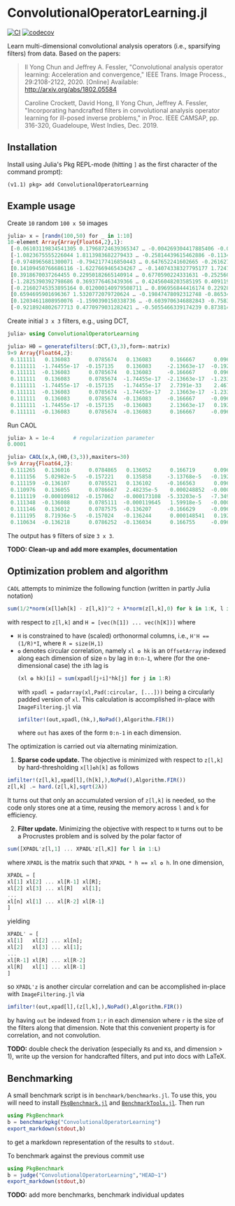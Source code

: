# ConvolutionalOperatorLearning.jl

[![CI](https://github.com/dahong67/ConvolutionalOperatorLearning.jl/workflows/CI/badge.svg)](https://github.com/dahong67/ConvolutionalOperatorLearning.jl/actions)
[![codecov](https://codecov.io/gh/dahong67/ConvolutionalOperatorLearning.jl/branch/master/graph/badge.svg)](https://codecov.io/gh/dahong67/ConvolutionalOperatorLearning.jl)

Learn multi-dimensional convolutional analysis operators
(i.e., sparsifying filters) from data.
Based on the papers:

> Il Yong Chun and Jeffrey A. Fessler, "Convolutional analysis operator learning: Acceleration and convergence," IEEE Trans. Image Process., 29:2108-2122, 2020.
[Online] Available: http://arxiv.org/abs/1802.05584
>
> Caroline Crockett, David Hong, Il Yong Chun, Jeffrey A. Fessler, "Incorporating handcrafted filters in convolutional analysis operator learning for ill-posed inverse problems," in Proc. IEEE CAMSAP, pp. 316-320, Guadeloupe, West Indies, Dec. 2019. 

## Installation

Install using Julia's Pkg REPL-mode
(hitting `]` as the first character of the command prompt):
```
(v1.1) pkg> add ConvolutionalOperatorLearning
```

## Example usage

Create `10` random `100 x 50` images
```julia
julia> x = [randn(100,50) for _ in 1:10]
10-element Array{Array{Float64,2},1}:
 [-0.06103119834541305 0.17968724639365347 … -0.004269304417885406 -0.05473288638503366; -0.029082836823963076 -2.234356751701322 … 0.5306985197349057 0.5196510275200548; … ; 0.32864611768808494 -0.16509219769339606 … -0.7188306906351658 -1.3351708287182686; -0.8460760611398502 0.6741543032561107 … -1.7931435443456931 2.072398627809654]
 [-1.0823675555226044 1.8113983682279433 … -0.25814439615462886 -0.11342027638737794; -2.6512204811658844 0.6056278086922918 … 0.49428954950393583 0.9291513037613385; … ; 1.528072430975617 1.1576527001448074 … -0.13353151521165682 1.4552503091473545; -1.143499264158193 0.17686952628772404 … 0.5386755547858878 0.11253501428137602]       
 [-0.9748965681300071 -0.7942177416850443 … 0.647652241602665 -0.26162723540242966; -1.550320939343062 0.17934164372628594 … 0.07070502518981514 -0.3398872009535432; … ; -1.2000135265342693 -1.3040261404206082 … -0.537817304957513 -0.3194718348301661; -1.942367365002938 -0.8345181323639871 … -0.49691601543708913 0.13452223196414928]    
 [0.14109450766686116 -1.6227669465434267 … -0.14074338327795177 1.7247670372829123; -0.4530997280418346 1.2905655811601933 … -1.113412718124876 0.4224429822535648; … ; -0.8259273645794405 0.8120620193970456 … -0.15587253579758759 1.1574695830467834; 1.0788611984412293 1.2284093434139047 … 0.8824088821353901 0.3813812083882932]         
 [0.3918670037264455 0.22950182665140914 … 0.6770590224331631 -0.25256031424123226; 1.9204591807195388 -0.6076084890625175 … 1.0310040057616838 -1.7671208039765596; … ; 0.5799626195415907 0.569222606661083 … -0.6207019719221616 -0.20391984832884374; -0.9211372187326794 0.44983197168515526 … -0.5049251408980626 -0.17916820255012375]     
 [-1.2825390392798686 0.3693776463439366 … 0.42456048203585195 0.4091195519692529; 0.37893454217288014 0.33825718394132354 … -0.22838574521832017 -1.3427839180011332; … ; -0.803117711548536 1.3428601980024508 … -1.099475110503509 0.8837953536952086; -0.3160402227917924 1.7788621181954565 … -0.1181775330304786 0.051252762995059806]      
 [-0.21602745353895164 0.012000140979508711 … 0.896956844416174 0.22928973833631625; -0.7842241785543619 -0.32949835028447044 … -0.8048870286625319 0.16559858376597783; … ; 1.390319971887969 0.4193290677230986 … -0.749695268782869 -0.5448365210194996; 0.34791591520010057 0.2972162852854982 … -0.2026141522858165 1.3383401586637362]      
 [0.6594695901696367 1.5320772079720624 … -0.19847478092312748 -0.8653458363609802; 1.4585495614063246 -1.2300347093485384 … 2.1313306980929454 1.2275580250098121; … ; 0.9297648333661448 0.36369987357191985 … -2.196675279232564 0.852743816866466; -0.5375674199466393 0.923326234067758 … -0.16939398815990775 1.7503227614136636]           
 [0.12034611808950076 -1.1590390150338736 … -0.6039706346882843 -0.7583855141108757; -0.7606317585112351 0.9554944399438954 … 0.10425768324174194 -0.8995822359312021; … ; 0.5535277421769873 2.140671177435082 … -1.347488594326773 -0.2901472796237467; 1.4890853603600709 -0.6078320966265716 … 0.6995557559187338 1.797947737070229]          
 [-0.9218924802677713 0.4770979031282421 … -0.5055466339174239 0.8738141299971941; 0.73665174584806 2.1342570036702084 … -0.040302585687501044 -1.756282942531084; … ; -0.7406339259737408 0.8871629875178407 … 0.07589856412209975 1.204299863671966; -0.8082412377179505 -0.23452321526257708 … -0.39562475685025467 2.1299724960724045]
```

Create initial `3 x 3` filters, e.g., using DCT,
```julia
julia> using ConvolutionalOperatorLearning

julia> H0 = generatefilters(:DCT,(3,3),form=:matrix)
9×9 Array{Float64,2}:
 0.111111   0.136083      0.0785674   0.136083      0.166667      0.096225      0.0785674   0.096225      0.0555556
 0.111111  -1.74455e-17  -0.157135    0.136083     -2.13663e-17  -0.19245       0.0785674  -1.23358e-17  -0.111111
 0.111111  -0.136083      0.0785674   0.136083     -0.166667      0.096225      0.0785674  -0.096225      0.0555556
 0.111111   0.136083      0.0785674  -1.74455e-17  -2.13663e-17  -1.23358e-17  -0.157135   -0.19245      -0.111111
 0.111111  -1.74455e-17  -0.157135   -1.74455e-17   2.7391e-33    2.46716e-17  -0.157135    2.46716e-17   0.222222
 0.111111  -0.136083      0.0785674  -1.74455e-17   2.13663e-17  -1.23358e-17  -0.157135    0.19245      -0.111111
 0.111111   0.136083      0.0785674  -0.136083     -0.166667     -0.096225      0.0785674   0.096225      0.0555556
 0.111111  -1.74455e-17  -0.157135   -0.136083      2.13663e-17   0.19245       0.0785674  -1.23358e-17  -0.111111
 0.111111  -0.136083      0.0785674  -0.136083      0.166667     -0.096225      0.0785674  -0.096225      0.0555556
```

Run CAOL
```julia
julia> λ = 1e-4      # regularization parameter
0.0001

julia> CAOL(x,λ,(H0,(3,3)),maxiters=30)
9×9 Array{Float64,2}:
 0.111265   0.136016      0.0784865   0.136052      0.166719      0.0960939     0.0785114   0.0962194     0.0557584
 0.111156   5.02982e-5   -0.157221    0.135858     -3.13768e-5   -0.19253       0.0786885  -1.47525e-5   -0.110996
 0.111159  -0.136107      0.0785521   0.136102     -0.166563      0.0962433     0.0785622  -0.096378      0.0553945
 0.110976   0.136055      0.0786667   2.48235e-5    0.000248852  -0.000180995  -0.157047   -0.192529     -0.111196
 0.111119  -0.000109812  -0.157062   -0.000173108  -5.33203e-5   -7.34933e-5   -0.157193   -0.000328285   0.222228
 0.111348  -0.136088      0.0785111  -0.000119645   1.59918e-5   -0.000121294  -0.157086    0.192387     -0.111086
 0.111146   0.136012      0.0787575  -0.136207     -0.166629     -0.0961987     0.0785864   0.0959427     0.0557062
 0.111195   8.71936e-5   -0.157024   -0.136244      0.000148541   0.192415      0.0785643  -0.000150345  -0.111049
 0.110634  -0.136218      0.0786252  -0.136034      0.166755     -0.0962737     0.0786482  -0.0963271     0.0555741
```

The output has `9` filters of size `3 x 3`.

**TODO: Clean-up and add more examples, documentation**

## Optimization problem and algorithm

`CAOL` attempts to minimize the following function
(written in partly Julia notation)
```julia
sum(1/2*norm(x[l]✪h[k] - z[l,k])^2 + λ*norm(z[l,k],0) for k in 1:K, l in 1:L)
```
with respect to `z[l,k]` and `H = [vec(h[1]) ... vec(h[K])]` where
+ `H` is constrained to have (scaled) orthonormal columns,
  i.e., `H'H == (1/R)*I`, where `R = size(H,1)`
+ `✪` denotes circular correlation, namely `xl ✪ hk` is an `OffsetArray`
  indexed along each dimension of size `n` by lag in `0:n-1`,
  where (for the one-dimensional case) the `i`th lag is
  ```julia
  (xl ✪ hk)[i] = sum(xpadl[j+i]*hk[j] for j in 1:R)
  ```
  with `xpadl = padarray(xl,Pad(:circular, [...]))`
  being a circularly padded version of `xl`.
  This calculation is accomplished in-place with `ImageFiltering.jl` via
  ```julia
  imfilter!(out,xpadl,(hk,),NoPad(),Algorithm.FIR())
  ```
  where `out` has axes of the form `0:n-1` in each dimension.

The optimization is carried out via alternating minimization.

1. **Sparse code update.**
  The objective is minimized with respect to `z[l,k]`
  by hard-thresholding `x[l]✪h[k]` as follows
  ```julia
  imfilter!(z[l,k],xpad[l],(h[k],),NoPad(),Algorithm.FIR())
  z[l,k] .= hard.(z[l,k],sqrt(2λ))
  ```
  It turns out that only an accumulated version of `z[l,k]` is needed,
  so the code only stores one at a time,
  reusing the memory across `l` and `k` for efficiency.

2. **Filter update.**
  Minimizing the objective with respect to `H` turns out
  to be a Procrustes problem and is solved by
  the polar factor of
  ```julia
  sum([XPADL'z[l,1] ... XPADL'z[l,K]] for l in 1:L)
  ```
  where `XPADL` is the matrix such that `XPADL * h == xl ✪ h`.
  In one dimension,
  ```julia
  XPADL = [
  xl[1] xl[2] ... xl[R-1] xl[R];
  xl[2] xl[3] ... xl[R]   xl[1];
  ...
  xl[n] xl[1] ... xl[R-2] xl[R-1]
  ]
  ```
  yielding
  ```julia
  XPADL' = [
  xl[1]   xl[2] ... xl[n];
  xl[2]   xl[3] ... xl[1];
  ...
  xl[R-1] xl[R] ... xl[R-2]
  xl[R]   xl[1] ... xl[R-1]
  ]
  ```
  so `XPADL'z` is another circular correlation
  and can be accomplished in-place with `ImageFiltering.jl` via
  ```julia
  imfilter!(out,xpad[l],(z[l,k],),NoPad(),Algorithm.FIR())
  ```
  by having `out` be indexed from `1:r` in each dimension
  where `r` is the size of the filters along that dimension.
  Note that this convenient property is for correlation, and not convolution.


**TODO:**
double check the derivation (especially `R`s and `K`s, and dimension > 1),
write up the version for handcrafted filters,
and put into docs with LaTeX.

## Benchmarking

A small benchmark script is in `benchmark/benchmarks.jl`.
To use this, you will need to install
[`PkgBenchmark.jl`](https://github.com/JuliaCI/PkgBenchmark.jl)
and [`BenchmarkTools.jl`](https://www.github.com/JuliaCI/BenchmarkTools.jl).
Then run
```julia
using PkgBenchmark
b = benchmarkpkg("ConvolutionalOperatorLearning")
export_markdown(stdout,b)
```
to get a markdown representation of the results to `stdout`.

To benchmark against the previous commit use
```julia
using PkgBenchmark
b = judge("ConvolutionalOperatorLearning","HEAD~1")
export_markdown(stdout,b)
```

**TODO:** add more benchmarks, benchmark individual updates
